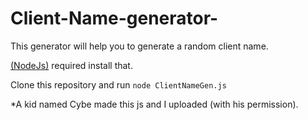 # Client-Name-generator-
This generator will help you to generate a random client name. 

[(NodeJs)](https://nodejs.org/) required install that. 

Clone this repository and run `node ClientNameGen.js`

*A kid named Cybe made this js and I uploaded (with his permission). 
